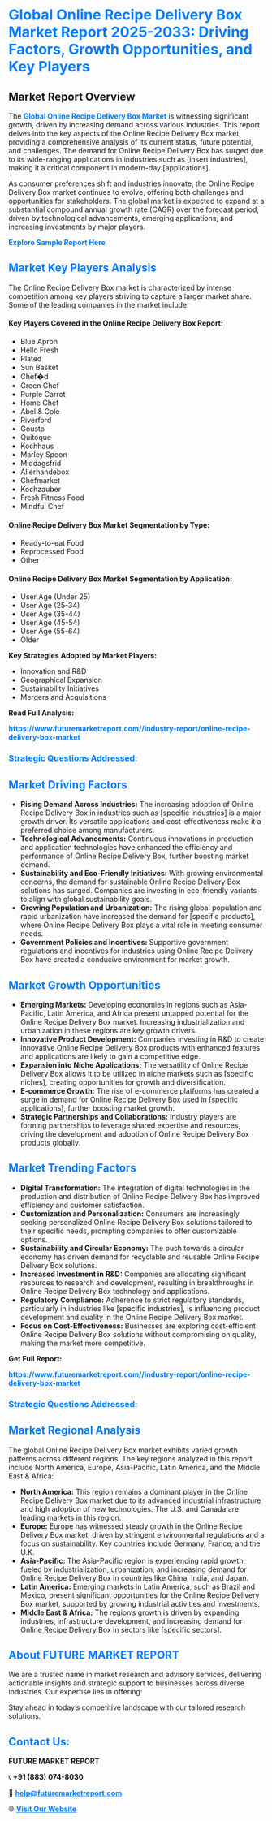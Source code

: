 <h1 style="color: #007BFF;">Global Online Recipe Delivery Box Market Report 2025-2033: Driving Factors, Growth Opportunities, and Key Players</h1>

<section id="overview">
<h2>Market Report Overview</h2>
<p>The <a href="https://www.futuremarketreport.com//industry-report/online-recipe-delivery-box-market" style="color: #007BFF; text-decoration: none;"><strong>Global Online Recipe Delivery Box Market</strong></a> is witnessing significant growth, driven by increasing demand across various industries. This report delves into the key aspects of the Online Recipe Delivery Box market, providing a comprehensive analysis of its current status, future potential, and challenges. The demand for Online Recipe Delivery Box has surged due to its wide-ranging applications in industries such as [insert industries], making it a critical component in modern-day [applications].</p>
<p>As consumer preferences shift and industries innovate, the Online Recipe Delivery Box market continues to evolve, offering both challenges and opportunities for stakeholders. The global market is expected to expand at a substantial compound annual growth rate (CAGR) over the forecast period, driven by technological advancements, emerging applications, and increasing investments by major players.</p>
</section>

<section id="overview">
<p><a href="https://www.futuremarketreport.com//request-sample/reportId=50016" style="color: #007BFF; text-decoration: none;"><strong>Explore Sample Report Here</strong></a></p>
</section>

<section id="key-players">
<h2 style="color: #007BFF;">Market Key Players Analysis</h2>
<p>The Online Recipe Delivery Box market is characterized by intense competition among key players striving to capture a larger market share. Some of the leading companies in the market include:</p>
<h4>Key Players Covered in the Online Recipe Delivery Box Report:</h4>
<ul><li>Blue Apron</li><li>Hello Fresh</li><li>Plated</li><li>Sun Basket</li><li>Chef�d</li><li>Green Chef</li><li>Purple Carrot</li><li>Home Chef</li><li>Abel &amp; Cole</li><li>Riverford</li><li>Gousto</li><li>Quitoque</li><li>Kochhaus</li><li>Marley Spoon</li><li>Middagsfrid</li><li>Allerhandebox</li><li>Chefmarket</li><li>Kochzauber</li><li>Fresh Fitness Food</li><li>Mindful Chef</li></ul>
<h4>Online Recipe Delivery Box Market Segmentation by Type:</h4>
<ul><li>Ready-to-eat Food</li><li>Reprocessed Food</li><li>Other</li></ul>

<h4>Online Recipe Delivery Box Market Segmentation by Application:</h4>
<ul><li>User Age (Under 25)</li><li>User Age (25-34)</li><li>User Age (35-44)</li><li>User Age (45-54)</li><li>User Age (55-64)</li><li>Older</li></ul>
<p><strong>Key Strategies Adopted by Market Players:</strong></p>
<ul>
<li>Innovation and R&D</li>
<li>Geographical Expansion</li>
<li>Sustainability Initiatives</li>
<li>Mergers and Acquisitions</li>
</ul>
</section>

<section>
<p><strong>Read Full Analysis: </strong></p><a href="https://www.futuremarketreport.com//industry-report/online-recipe-delivery-box-market" style="color: #007BFF; text-decoration: none;"><strong>https://www.futuremarketreport.com//industry-report/online-recipe-delivery-box-market</strong></a>
<h3 style="color: #007BFF;">Strategic Questions Addressed:</h3>
</section>

<section id="driving-factors">
<h2 style="color: #007BFF;">Market Driving Factors</h2>
<ul>
<li><strong>Rising Demand Across Industries:</strong> The increasing adoption of Online Recipe Delivery Box in industries such as [specific industries] is a major growth driver. Its versatile applications and cost-effectiveness make it a preferred choice among manufacturers.</li>
<li><strong>Technological Advancements:</strong> Continuous innovations in production and application technologies have enhanced the efficiency and performance of Online Recipe Delivery Box, further boosting market demand.</li>
<li><strong>Sustainability and Eco-Friendly Initiatives:</strong> With growing environmental concerns, the demand for sustainable Online Recipe Delivery Box solutions has surged. Companies are investing in eco-friendly variants to align with global sustainability goals.</li>
<li><strong>Growing Population and Urbanization:</strong> The rising global population and rapid urbanization have increased the demand for [specific products], where Online Recipe Delivery Box plays a vital role in meeting consumer needs.</li>
<li><strong>Government Policies and Incentives:</strong> Supportive government regulations and incentives for industries using Online Recipe Delivery Box have created a conducive environment for market growth.</li>
</ul>
</section>

<section id="growth-opportunities">
<h2 style="color: #007BFF;">Market Growth Opportunities</h2>
<ul>
<li><strong>Emerging Markets:</strong> Developing economies in regions such as Asia-Pacific, Latin America, and Africa present untapped potential for the Online Recipe Delivery Box market. Increasing industrialization and urbanization in these regions are key growth drivers.</li>
<li><strong>Innovative Product Development:</strong> Companies investing in R&D to create innovative Online Recipe Delivery Box products with enhanced features and applications are likely to gain a competitive edge.</li>
<li><strong>Expansion into Niche Applications:</strong> The versatility of Online Recipe Delivery Box allows it to be utilized in niche markets such as [specific niches], creating opportunities for growth and diversification.</li>
<li><strong>E-commerce Growth:</strong> The rise of e-commerce platforms has created a surge in demand for Online Recipe Delivery Box used in [specific applications], further boosting market growth.</li>
<li><strong>Strategic Partnerships and Collaborations:</strong> Industry players are forming partnerships to leverage shared expertise and resources, driving the development and adoption of Online Recipe Delivery Box products globally.</li>
</ul>
</section>

<section id="trending-factors">
<h2 style="color: #007BFF;">Market Trending Factors</h2>
<ul>
<li><strong>Digital Transformation:</strong> The integration of digital technologies in the production and distribution of Online Recipe Delivery Box has improved efficiency and customer satisfaction.</li>
<li><strong>Customization and Personalization:</strong> Consumers are increasingly seeking personalized Online Recipe Delivery Box solutions tailored to their specific needs, prompting companies to offer customizable options.</li>
<li><strong>Sustainability and Circular Economy:</strong> The push towards a circular economy has driven demand for recyclable and reusable Online Recipe Delivery Box solutions.</li>
<li><strong>Increased Investment in R&D:</strong> Companies are allocating significant resources to research and development, resulting in breakthroughs in Online Recipe Delivery Box technology and applications.</li>
<li><strong>Regulatory Compliance:</strong> Adherence to strict regulatory standards, particularly in industries like [specific industries], is influencing product development and quality in the Online Recipe Delivery Box market.</li>
<li><strong>Focus on Cost-Effectiveness:</strong> Businesses are exploring cost-efficient Online Recipe Delivery Box solutions without compromising on quality, making the market more competitive.</li>
</ul>
</section>

<section>
<p><strong>Get Full Report: </strong></p><a href="https://www.futuremarketreport.com//industry-report/online-recipe-delivery-box-market" style="color: #007BFF; text-decoration: none;"><strong>https://www.futuremarketreport.com//industry-report/online-recipe-delivery-box-market</strong></a>
<h3 style="color: #007BFF;">Strategic Questions Addressed:</h3>
</section>


<section id="regional-analysis">
<h2 style="color: #007BFF;">Market Regional Analysis</h2>
<p>The global Online Recipe Delivery Box market exhibits varied growth patterns across different regions. The key regions analyzed in this report include North America, Europe, Asia-Pacific, Latin America, and the Middle East & Africa:</p>
<ul>
<li><strong>North America:</strong> This region remains a dominant player in the Online Recipe Delivery Box market due to its advanced industrial infrastructure and high adoption of new technologies. The U.S. and Canada are leading markets in this region.</li>
<li><strong>Europe:</strong> Europe has witnessed steady growth in the Online Recipe Delivery Box market, driven by stringent environmental regulations and a focus on sustainability. Key countries include Germany, France, and the U.K.</li>
<li><strong>Asia-Pacific:</strong> The Asia-Pacific region is experiencing rapid growth, fueled by industrialization, urbanization, and increasing demand for Online Recipe Delivery Box in countries like China, India, and Japan.</li>
<li><strong>Latin America:</strong> Emerging markets in Latin America, such as Brazil and Mexico, present significant opportunities for the Online Recipe Delivery Box market, supported by growing industrial activities and investments.</li>
<li><strong>Middle East & Africa:</strong> The region’s growth is driven by expanding industries, infrastructure development, and increasing demand for Online Recipe Delivery Box in sectors like [specific sectors].</li>
</ul>
</section>

<footer>
<h2 style="color: #007BFF;">About FUTURE MARKET REPORT</h2>
<p>We are a trusted name in market research and advisory services, delivering actionable insights and strategic support to businesses across diverse industries. Our expertise lies in offering:</p>

<p>Stay ahead in today’s competitive landscape with our tailored research solutions.</p>

<h2 style="color: #007BFF;">Contact Us:</h2>
<p><strong>FUTURE MARKET REPORT</strong></p>
<p>📞 <strong>+91 (883) 074-8030</strong></p>
<p>📧 <strong><a href="mailto:help@futuremarketreport.com" style="color: #007BFF;">help@futuremarketreport.com</a></strong></p>
<p>🌐 <strong><a href="https://www.futuremarketreport.com/" style="color: #007BFF;">Visit Our Website</a></strong></p>
</footer>